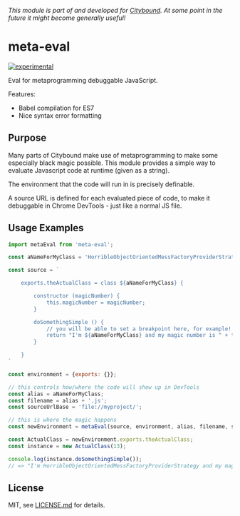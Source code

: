*This module is part of and developed for [Citybound](http://cityboundsim.com).
At some point in the future it might become generally useful!*

# meta-eval

[![experimental](http://badges.github.io/stability-badges/dist/experimental.svg)](http://github.com/badges/stability-badges)

Eval for metaprogramming debuggable JavaScript.

Features:
- Babel compilation for ES7
- Nice syntax error formatting

## Purpose

Many parts of Citybound make use of metaprogramming to make some especially black magic possible.
This module provides a simple way to evaluate Javascript code at runtime (given as a string).

The environment that the code will run in is precisely definable.

A source URL is defined for each evaluated piece of code, to make it debuggable in Chrome DevTools - just like a normal JS file.

## Usage Examples

```javascript
import metaEval from 'meta-eval';

const aNameForMyClass = 'HorribleObjectOrientedMessFactoryProviderStrategy';

const source = `

    exports.theActualClass = class ${aNameForMyClass} {

        constructor (magicNumber) {
            this.magicNumber = magicNumber;
        }

        doSomethingSimple () {
            // you will be able to set a breakpoint here, for example!
            return "I'm ${aNameForMyClass} and my magic number is " + this.magicNumber;
        }

    }
`

const environment = {exports: {}};

// this controls how/where the code will show up in DevTools
const alias = aNameForMyClass;
const filename = alias + '.js';
const sourceUrlBase = 'file://myproject/';

// this is where the magic happens
const newEnvironment = metaEval(source, environment, alias, filename, sourceUrlBase, {transpile: true});

const ActualClass = newEnvironment.exports.theActualClass;
const instance = new ActualClass(13);

console.log(instance.doSomethingSimple());
// => "I'm HorribleObjectOrientedMessFactoryProviderStrategy and my magic number is 13"
```

## License

MIT, see [LICENSE.md](http://github.com/aeickhoff/meta-eval/blob/master/LICENSE.md) for details.
